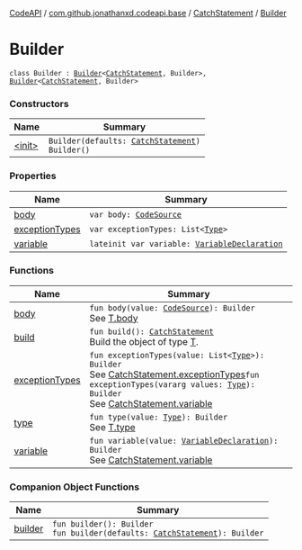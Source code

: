 [CodeAPI](../../../index.md) / [com.github.jonathanxd.codeapi.base](../../index.md) / [CatchStatement](../index.md) / [Builder](.)

# Builder

`class Builder : `[`Builder`](../../-body-holder/-builder/index.md)`<`[`CatchStatement`](../index.md)`, Builder>, `[`Builder`](../../-typed/-builder/index.md)`<`[`CatchStatement`](../index.md)`, Builder>`

### Constructors

| Name | Summary |
|---|---|
| [&lt;init&gt;](-init-.md) | `Builder(defaults: `[`CatchStatement`](../index.md)`)`<br>`Builder()` |

### Properties

| Name | Summary |
|---|---|
| [body](body.md) | `var body: `[`CodeSource`](../../../com.github.jonathanxd.codeapi/-code-source/index.md) |
| [exceptionTypes](exception-types.md) | `var exceptionTypes: List<`[`Type`](http://docs.oracle.com/javase/6/docs/api/java/lang/reflect/Type.html)`>` |
| [variable](variable.md) | `lateinit var variable: `[`VariableDeclaration`](../../-variable-declaration/index.md) |

### Functions

| Name | Summary |
|---|---|
| [body](body.md) | `fun body(value: `[`CodeSource`](../../../com.github.jonathanxd.codeapi/-code-source/index.md)`): Builder`<br>See [T.body](#) |
| [build](build.md) | `fun build(): `[`CatchStatement`](../index.md)<br>Build the object of type [T](#). |
| [exceptionTypes](exception-types.md) | `fun exceptionTypes(value: List<`[`Type`](http://docs.oracle.com/javase/6/docs/api/java/lang/reflect/Type.html)`>): Builder`<br>See [CatchStatement.exceptionTypes](../exception-types.md)`fun exceptionTypes(vararg values: `[`Type`](http://docs.oracle.com/javase/6/docs/api/java/lang/reflect/Type.html)`): Builder`<br>See [CatchStatement.variable](../variable.md) |
| [type](type.md) | `fun type(value: `[`Type`](http://docs.oracle.com/javase/6/docs/api/java/lang/reflect/Type.html)`): Builder`<br>See [T.type](#) |
| [variable](variable.md) | `fun variable(value: `[`VariableDeclaration`](../../-variable-declaration/index.md)`): Builder`<br>See [CatchStatement.variable](../variable.md) |

### Companion Object Functions

| Name | Summary |
|---|---|
| [builder](builder.md) | `fun builder(): Builder`<br>`fun builder(defaults: `[`CatchStatement`](../index.md)`): Builder` |
